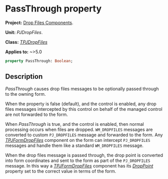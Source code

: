 # PassThrough property

**Project:** [Drop Files Components](../API.md).

**Unit:** _PJDropFiles_.

**Class:** _[TPJDropFiles](./TPJDropFiles.md)_

**Applies to:** ~>5.0

```pascal
property PassThrough: Boolean;
```

## Description

_PassThrough_ causes drop files messages to be optionally passed through to the owning form.

When the property is false (default), and the control is enabled, any drop files messages intercepted by this control on behalf of the managed control are not forwarded to the form.

When _PassThrough_ is true, and the control is enabled, then normal processing occurs when files are dropped. `WM_DROPFILES` messages are converted to custom `PJ_DROPFILES` message and forwarded to the form. Any _[TPJFormDropFiles](./TPJFormDropFiles.md)_ component on the form can intercept `PJ_DROPFILES` messages and handle them like a standard `WM_DROPFILES` message.

When the drop files message is passed through, the drop point is converted into form coordinates and sent to the form as part of the `PJ_DROPFILES` message. In this way a _[TPJFormDropFiles](./TPJFormDropFiles.md)_ component has its _[DropPoint](./TPJFormDropFiles-DropPoint.md)_ property set to the correct value in terms of the form.
